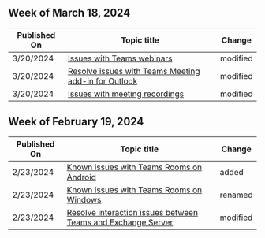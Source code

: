 <!-- This file is generated automatically each week. Changes made to this file will be overwritten.-->



## Week of March 18, 2024


| Published On |Topic title | Change |
|------|------------|--------|
| 3/20/2024 | [Issues with Teams webinars](/microsoftteams/troubleshoot/meetings/issues-with-webinars) | modified |
| 3/20/2024 | [Resolve issues with Teams Meeting add-in for Outlook](/microsoftteams/troubleshoot/meetings/resolve-teams-meeting-add-in-issues) | modified |
| 3/20/2024 | [Issues with meeting recordings](/microsoftteams/troubleshoot/meetings/troubleshoot-meeting-recording-issues) | modified |


## Week of February 19, 2024


| Published On |Topic title | Change |
|------|------------|--------|
| 2/23/2024 | [Known issues with Teams Rooms on Android](/microsoftteams/troubleshoot/teams-rooms-and-devices/teams-rooms-known-issues-android) | added |
| 2/23/2024 | [Known issues with Teams Rooms on Windows](/microsoftteams/troubleshoot/teams-rooms-and-devices/teams-rooms-known-issues-windows) | renamed |
| 2/23/2024 | [Resolve interaction issues between Teams and Exchange Server](/microsoftteams/troubleshoot/exchange-integration/teams-exchange-interaction-issue) | modified |

